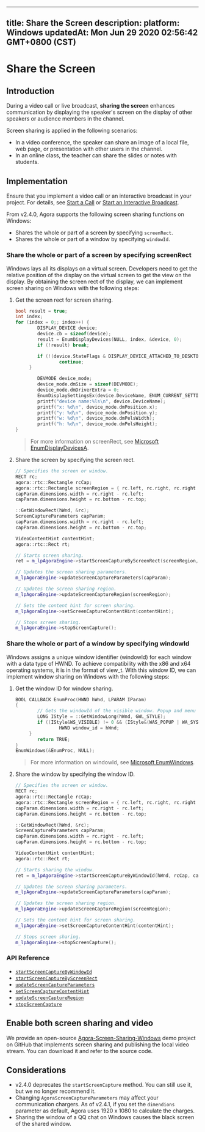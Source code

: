
---
title: Share the Screen
description: 
platform: Windows
updatedAt: Mon Jun 29 2020 02:56:42 GMT+0800 (CST)
---
# Share the Screen
## Introduction

During a video call or live broadcast, **sharing the screen** enhances communication by displaying the speaker's screen on the display of other speakers or audience members in the channel.

Screen sharing is applied in the following scenarios:

- In a video conference, the speaker can share an image of a local file, web page, or presentation with other users in the channel.
- In an online class, the teacher can share the slides or notes with students.

## Implementation

Ensure that you implement a video call or an interactive broadcast in your project. For details, see [Start a Call](../../en/Video/start_call_windows.md) or [Start an Interactive Broadcast](../../en/Video/start_live_windows.md).

From v2.4.0, Agora supports the following screen sharing functions on Windows:

- Shares the whole or part of a screen by specifying `screenRect`.
- Shares the whole or part of a window by specifying `windowId`.

### Share the whole or part of a screen by specifying screenRect

Windows lays all its displays on a virtual screen. Developers need to get the relative position of the display on the virtual screen to get the view on the display. By obtaining the screen rect of the display, we can implement screen sharing on Windows with the following steps:

1. Get the screen rect for screen sharing.

	```c++
	bool result = true;
	int index;
	for (index = 0;; index++) {
			DISPLAY_DEVICE device;
			device.cb = sizeof(device);
			result = EnumDisplayDevices(NULL, index, &device, 0);
			if (!result) break;

			if (!(device.StateFlags & DISPLAY_DEVICE_ATTACHED_TO_DESKTOP)) {
					continue;
		 }

			DEVMODE device_mode;
			device_mode.dmSize = sizeof(DEVMODE);
			device_mode.dmDriverExtra = 0;
			EnumDisplaySettingsEx(device.DeviceName, ENUM_CURRENT_SETTINGS, &device_mode, 0);
			printf("device name:%ls\n", device.DeviceName);
			printf("x: %d\n", device_mode.dmPosition.x);
			printf("y: %d\n", device_mode.dmPosition.y);
			printf("w: %d\n", device_mode.dmPelsWidth);
			printf("h: %d\n", device_mode.dmPelsHeight);
	}
	```

	> For more information on screenRect, see [Microsoft EnumDisplayDevicesA](https://docs.microsoft.com/en-us/windows/desktop/api/winuser/nf-winuser-enumdisplaydevicesa).

2. Share the screen by specifying the screen rect.

	```c++
	// Specifies the screen or window.
	RECT rc;
	agora::rtc::Rectangle rcCap;
	agora::rtc::Rectangle screenRegion = { rc.left, rc.right, rc.right - rc.left, rc.bottom - rc.top };
	capParam.dimensions.width = rc.right - rc.left;
	capParam.dimensions.height = rc.bottom - rc.top;

	::GetWindowRect(hWnd, &rc);
	ScreenCaptureParameters capParam;
	capParam.dimensions.width = rc.right - rc.left;
	capParam.dimensions.height = rc.bottom - rc.top;

	VideoContentHint contentHint;
	agora::rtc::Rect rt;

	// Starts screen sharing.
	ret = m_lpAgoraEngine->startScreenCaptureByScreenRect(screenRegion, rcCap, capParam);

	// Updates the screen sharing parameters.
	m_lpAgoraEngine->updateScreenCaptureParameters(capParam);

	// Updates the screen sharing region.
	m_lpAgoraEngine->updateScreenCaptureRegion(screenRegion);

	// Sets the content hint for screen sharing.
	m_lpAgoraEngine->setScreenCaptureContentHint(contentHint);

	// Stops screen sharing.
	m_lpAgoraEngine->stopScreenCapture();
	```

### Share the whole or part of a window by specifying windowId

Windows assigns a unique window identifier (windowId) for each window with a data type of HWND. To achieve compatibility with the x86 and x64 operating systems, it is in the format of view_t. With this window ID, we can implement window sharing on Windows with the following steps:

1. Get the window ID for window sharing.

	```c++
	BOOL CALLBACK EnumProc(HWND hWnd, LPARAM IParam)
	{
			// Gets the windowId of the visible window. Popup and menu window is excludes.
			LONG IStyle = ::GetWindowLong(hWnd, GWL_STYLE);
			if ((IStyle&WS_VISIBLE) != 0 && (IStyle&(WAS_POPUP | WA_SYSMENU)) != 0) {
					HWND window_id = hWnd;
		 }
			return TRUE;
	}
	EnumWindows(&EnumProc, NULL);
	```

	> For more information on windowId, see [Microsoft EnumWindows](https://docs.microsoft.com/en-us/windows/desktop/api/winuser/nf-winuser-enumwindows).


2. Share the window by specifying the window ID.

	```c++
	// Specifies the screen or window.
	RECT rc;
	agora::rtc::Rectangle rcCap;
	agora::rtc::Rectangle screenRegion = { rc.left, rc.right, rc.right - rc.left, rc.bottom - rc.top };
	capParam.dimensions.width = rc.right - rc.left;
	capParam.dimensions.height = rc.bottom - rc.top;

	::GetWindowRect(hWnd, &rc);
	ScreenCaptureParameters capParam;
	capParam.dimensions.width = rc.right - rc.left;
	capParam.dimensions.height = rc.bottom - rc.top;

	VideoContentHint contentHint;
	agora::rtc::Rect rt;

	// Starts sharing the window.
	ret = m_lpAgoraEngine->startScreenCaptureByWindowId(hWnd, rcCap, capParam);

	// Updates the screen sharing parameters.
	m_lpAgoraEngine->updateScreenCaptureParameters(capParam);

	// Updates the screen sharing region.
	m_lpAgoraEngine->updateScreenCaptureRegion(screenRegion);

	// Sets the content hint for screen sharing.
	m_lpAgoraEngine->setScreenCaptureContentHint(contentHint);

	// Stops screen sharing.
	m_lpAgoraEngine->stopScreenCapture();
	```


### API Reference

* [`startScreenCaptureByWindowId`](https://docs.agora.io/en/Video/API%20Reference/cpp/classagora_1_1rtc_1_1_i_rtc_engine.html#add5ba807256e8e4469a512be14e10e52)
* [`startScreenCaptureByScreenRect`](https://docs.agora.io/en/Video/API%20Reference/cpp/classagora_1_1rtc_1_1_i_rtc_engine.html#a41893fe9a0ca49c054bf6dbd7d9d68f5)
* [`updateScreenCaptureParameters`](https://docs.agora.io/en/Video/API%20Reference/cpp/classagora_1_1rtc_1_1_i_rtc_engine.html#ad680e114ba3b8a0012454af6867c7498)
* [`setScreenCaptureContentHint`](https://docs.agora.io/en/Video/API%20Reference/cpp/classagora_1_1rtc_1_1_i_rtc_engine.html#aff9003c492450dbd8c3f3b9835186c95)
* [`updateScreenCaptureRegion`](https://docs.agora.io/en/Video/API%20Reference/cpp/classagora_1_1rtc_1_1_i_rtc_engine.html#ae2ab9c3ff28b64c601f938ab45644586)
* [`stopScreenCapture`](https://docs.agora.io/en/Video/API%20Reference/cpp/classagora_1_1rtc_1_1_i_rtc_engine.html#a77412ab7c8653289a28212e60bd00673)

## Enable both screen sharing and video

We provide an open-source [Agora-Screen-Sharing-Windows](https://github.com/AgoraIO/Advanced-Video/tree/master/Windows/Agora-Screen-Sharing-Windows) demo project on GitHub that implements screen sharing and publishing the local video stream. You can download it and refer to the source code.

## Considerations
- v2.4.0 deprecates the `startScreenCapture` method. You can still use it, but we no longer recommend it.
- Changing `AgoraScreenCaptureParameters` may affect your communication chargers. As of v2.4.1, if you set the `dimendions` parameter as default, Agora uses 1920 x 1080 to calculate the charges.
- Sharing the window of a QQ chat on Windows causes the black screen of the shared window.
